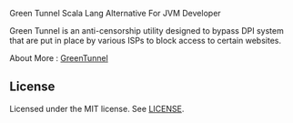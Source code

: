 Green Tunnel Scala Lang Alternative For JVM Developer 

Green Tunnel is an anti-censorship utility designed to bypass DPI system that are put in place by various ISPs to block access to certain websites.


About More : [GreenTunnel](https://github.com/SadeghHayeri/GreenTunnel "npm")




## License
Licensed under the MIT license. See [LICENSE](https://github.com/alikemalocalan/green-tunnel-scala/blob/master/LICENSE "LICENSE").
